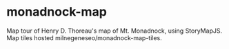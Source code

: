 # monadnock-map
Map tour of Henry D. Thoreau's map of Mt. Monadnock, using StoryMapJS. Map tiles hosted milnegeneseo/monadnock-map-tiles.
